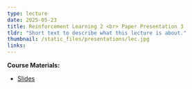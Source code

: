 ```yaml
---
type: lecture
date: 2025-05-23
title: Reinforcement Learning 2 <br> Paper Presentation 3
tldr: "Short text to describe what this lecture is about."
thumbnail: /static_files/presentations/lec.jpg
links: 
---
```

**Course Materials:**
- [Slides](https://ml-graph.github.io/winter-2025/static_files/presentations/slides/RL2.pdf)
